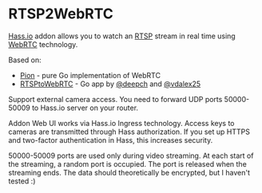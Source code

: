 # RTSP2WebRTC

[Hass.io](https://www.home-assistant.io/hassio/) addon allows you to watch an [RTSP](https://en.wikipedia.org/wiki/Real_Time_Streaming_Protocol) stream in real time using [WebRTC](https://en.wikipedia.org/wiki/WebRTC) technology.

Based on:
 - [Pion](https://github.com/pion/webrtc) - pure Go implementation of WebRTC 
 - [RTSPtoWebRTC](https://github.com/deepch/RTSPtoWebRTC) - Go app by [@deepch](https://github.com/deepch) and [@vdalex25](https://github.com/vdalex25)

Support external camera access. You need to forward UDP ports 50000-50009 to Hass.io server on your router.

Addon Web UI works via Hass.io Ingress technology. Access keys to cameras are transmitted through Hass authorization. If you set up HTTPS and two-factor authentication in Hass, this increases security.

50000-50009 ports are used only during video streaming. At each start of the streaming, a random port is occupied. The port is released when the streaming ends. The data should theoretically be encrypted, but I haven't tested :)